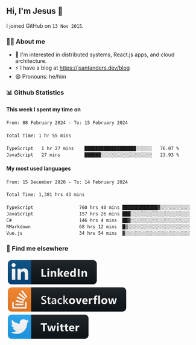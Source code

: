 ## Hi, I'm Jesus 👋

I joined GitHub on `13 Nov 2015`.

<!-- Talking about you -->

### 👨‍💻 About me

- 👦 I'm interested in distributed systems, React.js apps, and cloud architecture.
- ⚡️ I have a blog at <https://jsantanders.dev/blog>
- 😄 Pronouns: he/him

### 📊 Github Statistics

#### This week I spent my time on

<!--START_SECTION:weekly-->

```txt
From: 08 February 2024 - To: 15 February 2024

Total Time: 1 hr 55 mins

TypeScript   1 hr 27 mins    ███████████████████░░░░░░   76.07 %
JavaScript   27 mins         ██████░░░░░░░░░░░░░░░░░░░   23.93 %
```

<!--END_SECTION:weekly-->

#### My most used languages

<!--START_SECTION:alltime-->

```txt
From: 15 December 2020 - To: 14 February 2024

Total Time: 1,381 hrs 43 mins

TypeScript                 760 hrs 40 mins █████████████▓░░░░░░░░░░░   55.05 %
JavaScript                 157 hrs 26 mins ███░░░░░░░░░░░░░░░░░░░░░░   11.39 %
C#                         146 hrs 4 mins  ██▓░░░░░░░░░░░░░░░░░░░░░░   10.57 %
RMarkdown                  68 hrs 12 mins  █▒░░░░░░░░░░░░░░░░░░░░░░░   04.94 %
Vue.js                     34 hrs 54 mins  ▓░░░░░░░░░░░░░░░░░░░░░░░░   02.53 %
```

<!--END_SECTION:alltime-->

### 📢 Find me elsewhere

<p>
  <a target="_blank" href="https://linkedin.com/in/jsantanders">
    <img src="https://github.com/jsantanders/jsantanders/blob/master/img/linkedin.svg" alt="LinkedIn" style="vertical-align:top; margin:4px">
  </a>
  
  <a target="_blank" href="https://stackoverflow.com/users/7318331/jesus-santander">
    <img src="https://github.com/jsantanders/jsantanders/blob/master/img/stackoverflow.svg" alt="StackOverflow" style="vertical-align:top; margin:4px">
  </a>
  
  <a target="_blank" href="http://twitter.com/jsantanders">
    <img src="https://github.com/jsantanders/jsantanders/blob/master/img/twitter.svg" alt="Twitter" style="vertical-align:top; margin:4px">
  </a>
</p>
